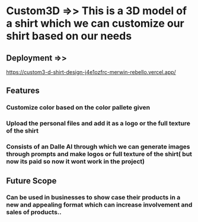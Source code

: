 # Custom3D =>> This is a 3D model of a shirt which we can customize our shirt based on our needs
## Deployment =>> 
https://custom3-d-shirt-design-j4e1ozfrc-merwin-rebello.vercel.app/
## Features
### Customize color based on the color pallete given 
### Upload the personal files and add it as a logo or the full texture of the shirt
### Consists of an Dalle AI through which we can generate images through prompts and make logos or full texture of the shirt( but now its paid so now it wont work in the project)

## Future Scope
### Can  be used in businesses to show case their products in a new and appealing format which can increase involvement and sales of products..
